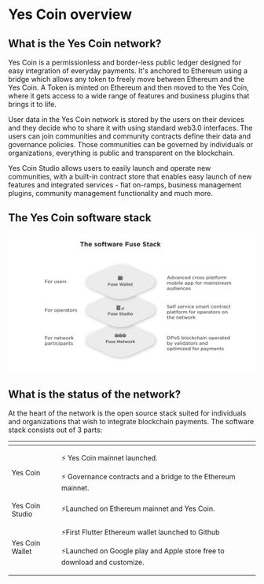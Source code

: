 # Yes Coin overview

## What is the Yes Coin network?

Yes Coin is a permissionless and border-less public ledger designed for easy integration of everyday payments. It's anchored to Ethereum using a bridge which allows any token to freely move between Ethereum and the Yes Coin. A Token is minted on Ethereum and then moved to the Yes Coin, where it gets access to a wide range of features and business plugins that brings it to life.

User data in the Yes Coin network is stored by the users on their devices and they decide who to share it with using standard web3.0 interfaces. The users can join communities and community contracts define their data and governance policies. Those communities can be governed by individuals or organizations, everything is public and transparent on the blockchain.

Yes Coin Studio allows users to easily launch and operate new communities, with a built-in contract store that enables easy launch of new features and integrated services - fiat on-ramps, business management plugins, community management functionality and much more.

## The Yes Coin software stack

![](.gitbook/assets/fuse-network-architecture2.jpg)

## What is the status of the network?

At the heart of the network is the open source stack suited for individuals and organizations that wish to integrate blockchain payments. The software stack consists out of 3 parts:

<table>
  <thead>
    <tr>
      <th style="text-align:left"></th>
      <th style="text-align:left"></th>
    </tr>
  </thead>
  <tbody>
    <tr>
      <td style="text-align:left">Yes Coin</td>
      <td style="text-align:left">
        <p>&#x26A1; Yes Coin mainnet launched.</p>
        <p>&#x26A1; Governance contracts and a bridge to the Ethereum mainnet.</p>
      </td>
    </tr>
    <tr>
      <td style="text-align:left">Yes Coin Studio</td>
      <td style="text-align:left">&#x26A1;Launched on Ethereum mainnet and Yes Coin.</td>
    </tr>
    <tr>
      <td style="text-align:left">Yes Coin Wallet</td>
      <td style="text-align:left">
        <p>&#x26A1;First Flutter Ethereum wallet launched to Github</p>
        <p>&#x26A1;Launched on Google play and Apple store free to download and customize.</p>
      </td>
    </tr>
  </tbody>
</table>

